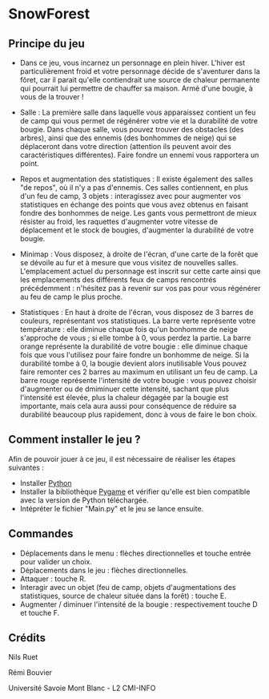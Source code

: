 # SnowForest

## Principe du jeu

* Dans ce jeu, vous incarnez un personnage en plein hiver. L'hiver est particulièrement froid et votre personnage décide de s'aventurer dans la fôret, car il parait qu'elle contiendrait une source de chaleur permanente qui pourrait lui permettre de chauffer sa maison. Armé d'une bougie, à vous de la trouver !

* Salle : La première salle dans laquelle vous apparaissez contient un feu de camp qui vous permet de régénérer votre vie et la durabilité de votre bougie. Dans chaque salle, vous pouvez trouver des obstacles (des arbres), ainsi que des ennemis (des bonhommes de neige) qui se déplaceront dans votre direction (attention ils peuvent avoir des caractéristiques différentes). Faire fondre un ennemi vous rapportera un point.

* Repos et augmentation des statistiques : Il existe également des salles "de repos", où il n'y a pas d'ennemis. Ces salles contiennent, en plus d'un feu de camp, 3 objets : interagissez avec pour augmenter vos statistiques en échange des points que vous avez obtenus en faisant fondre des bonhommes de neige. Les gants vous permettront de mieux résister au froid, les raquettes d'augmenter votre vitesse de déplacement et le stock de bougies, d'augmenter la durabilité de votre bougie.

* Minimap : Vous disposez, à droite de l'écran, d'une carte de la forêt que se dévoile au fur et à mesure que vous visitez de nouvelles salles. L'emplacement actuel du personnage est inscrit sur cette carte ainsi que les emplacements des différents feux de camps rencontrés précédemment : n'hésitez pas à revenir sur vos pas pour vous régénérer au feu de camp le plus proche.

* Statistiques : En haut à droite de l'écran, vous disposez de 3 barres de couleurs, représentant vos statistiques.
La barre verte représente votre température : elle diminue chaque fois qu'un bonhomme de neige s'approche de vous ; si elle tombe à 0, vous perdez la partie. 
La barre orange représente la durabilité de votre bougie : elle diminue chaque fois que vous l'utilisez pour faire fondre un bonhomme de neige. Si la durabilité tombe à 0, la bougie devient alors inutilisable Vous pouvez faire remonter ces 2 barres au maximum en utilisant un feu de camp. 
La barre rouge représente l'intensité de votre bougie : vous pouvez choisir d'augmenter ou de dmiminuer cette intensité, sachant que plus l'intensité est élevée, plus la chaleur dégagée par la bougie est importante, mais cela aura aussi pour conséquence de réduire sa durabilité beaucoup plus rapidement, donc à vous de faire le bon choix.

## Comment installer le jeu ?

Afin de pouvoir jouer à ce jeu, il est nécessaire de réaliser les étapes suivantes :
* Installer [Python](https://www.python.org/downloads/release/python-372)
* Installer la bibliothèque [Pygame](http://www.pygame.org/download.shtml) et vérifier qu'elle est bien compatible avec la version de Python téléchargée.
* Intépréter le fichier "Main.py" et le jeu se lance ensuite.

## Commandes

* Déplacements dans le menu : flèches directionnelles et touche entrée pour valider un choix.
* Déplacements dans le jeu : flèches directionnelles.
* Attaquer : touche R.
* Interagir avec un objet (feu de camp, objets d'augmentations des statistiques, source de chaleur située dans la forêt) : touche E.
* Augmenter / diminuer l'intensité de la bougie : respectivement touche D et touche F.

## Crédits
Nils Ruet

Rémi Bouvier

Université Savoie Mont Blanc - L2 CMI-INFO


















